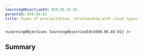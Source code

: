 ```yaml
---
learningObjectiveId: 050.05.02.01
parentId: 050.05.02
title: Types of precipitation, relationship with cloud types
---
```


```tsx eval
<LearningOBjectives learningObjectiveId={050.05.02.01} />
```

## Summary
